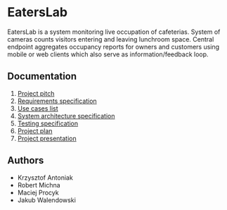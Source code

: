 # EatersLab

EatersLab is a system monitoring live occupation of cafeterias. System of cameras counts visitors entering and leaving lunchroom space. Central endpoint aggregates occupancy reports for owners and customers using mobile or web clients which also serve as information/feedback loop.

## Documentation

1. [Project pitch](specs/pitch.md)
2. [Requirements specification](specs/requirements.md)
3. [Use cases list](specs/use-cases.md)
4. [System architecture specification](specs/architecture.md)
5. [Testing specification](specs/testing.md)
6. [Project plan](specs/project-plan.md)
7. [Project presentation](https://pooh-labs.github.io/eaterslab/index_en.html)

## Authors

* Krzysztof Antoniak
* Robert Michna
* Maciej Procyk
* Jakub Walendowski
